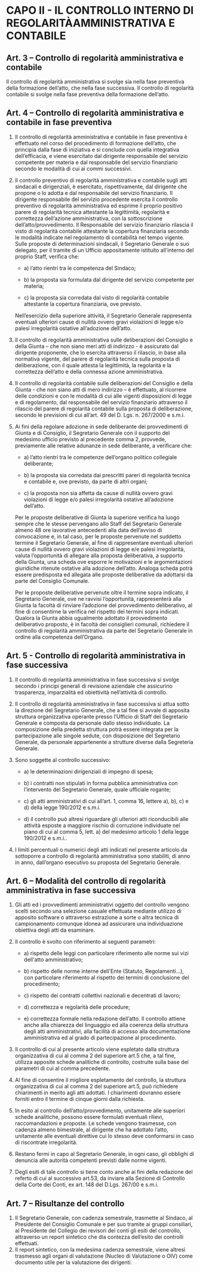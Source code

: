 # CAPO II - IL CONTROLLO INTERNO DI REGOLARITÀAMMINISTRATIVA E CONTABILE

## Art. 3 – Controllo di regolarità amministrativa e contabile

Il controllo di regolarità amministrativa si svolge sia nella fase preventiva della formazione dell’atto, che nella fase successiva.
Il controllo di regolarità contabile si svolge nella fase preventiva della formazione dell’atto.

## Art. 4 – Controllo di regolarità amministrativa e contabile in fase preventiva

1. Il controllo di regolarità amministrativa e contabile in fase preventiva è effettuato nel corso del procedimento di formazione dell’atto, che principia dalla fase di iniziativa e si conclude con quella integrativa dell’efficacia, e viene esercitato dal dirigente responsabile del servizio competente per materia e dal responsabile del servizio finanziario secondo le modalità di cui ai commi successivi.

2. Il controllo preventivo di regolarità amministrativa e contabile sugli atti sindacali e dirigenziali, è esercitato, rispettivamente, dal dirigente che propone o lo adotta e dal responsabile del servizio finanziario.
Il dirigente responsabile del servizio procedente esercita il controllo preventivo di regolarità amministrativa ed esprime il proprio positivo parere di regolarità tecnica attestante la legittimità, regolarità e correttezza dell’azione amministrativa, con la sottoscrizione dell’atto/provvedimento.
Il Responsabile del servizio finanziario rilascia il visto di regolarità contabile attestante la copertura finanziaria secondo le modalità indicate nel regolamento di contabilità nel tempo vigente.
Sulle proposte di determinazioni sindacali, il Segretario Generale o suo delegato, per il tramite di un Ufficio appositamente istituito all’interno del proprio Staff, verifica che:

   - a) l’atto rientri tra le competenza del Sindaco;
   
   - b) la proposta sia formulata dal dirigente del servizio competente per materia;
  
   - c) la proposta sia corredata dal visto di regolarità contabile attestante la copertura finanziaria, ove previsto.

   Nell’esercizio della superiore attività, il Segretario Generale rappresenta eventuali ulteriori cause di nullità ovvero gravi violazioni di legge e/o palesi irregolarità ostative all’adozione dell’atto.

3. Il controllo di regolarità amministrativa sulle deliberazioni del Consiglio e della Giunta – che non siano meri atti di indirizzo - è assicurato dal dirigente proponente, che lo esercita attraverso il rilascio, in base alla normativa vigente, del parere di regolarità tecnica sulla proposta di deliberazione, con il quale attesta la legittimità, la regolarità e la correttezza dell’atto e della connessa azione amministrativa.

4. Il controllo di regolarità contabile sulle deliberazioni del Consiglio e della Giunta - che non siano atti di mero indirizzo – è effettuato, al ricorrere delle condizioni e con le modalità di cui alle vigenti disposizioni di legge e di regolamento, dal responsabile del servizio finanziario attraverso il rilascio del parere di regolarità contabile sulla proposta di deliberazione, secondo le previsioni di cui all’art. 49 del D. Lgs. n. 267/2000 e s.m.i.

5. Ai fini della regolare adozione in sede deliberante dei provvedimenti di Giunta e di Consiglio, il Segretario Generale con il supporto del medesimo ufficio previsto al precedente comma 2, provvede, previamente alle relative adunanze in sede deliberante, a verificare che:
   - a) l’atto rientri tra le competenze dell’organo politico collegiale deliberante;
   
   - b) la proposta sia corredata dai prescritti pareri di regolarità tecnica e contabile e, ove previsto, da parte di altri organi;
   
   - c) la proposta non sia affetta da cause di nullità ovvero gravi violazioni di legge e/o palesi irregolarità ostative all’adozione dell’atto.

   Per le proposte deliberative di Giunta la superiore verifica ha luogo sempre che le stesse pervengano allo Staff del Segretario Generale almeno 48 ore lavorative antecedenti alla data dell’avviso di convocazione e, in tal caso, per le proposte pervenute nel suddetto termine il Segretario Generale, al fine di rappresentare eventuali ulteriori cause di nullità ovvero gravi violazioni di legge e/e palesi irregolarità, valuta l’opportunità di allegare alla proposta deliberativa, a supporto della Giunta, una scheda ove esporre le motivazioni e le argomentazioni giuridiche ritenute ostative alla adozione dell’atto. Analoga scheda potrà essere predisposta ed allegata alle proposte deliberative da adottarsi da parte del Consiglio Comunale.

   Per le proposte deliberative pervenute oltre il termine sopra indicato, il Segretario Generale, ove ne ravvisi l’opportunità, rappresenterà alla Giunta la facoltà di rinviare l’adozione del provvedimento deliberativo, al fine di consentirne la verifica nel rispetto dei termini sopra indicati.
Qualora la Giunta abbia ugualmente adottato il provvedimento deliberativo proposto, è in facoltà dei consiglieri comunali, richiedere il controllo di regolarità amministrativa da parte del Segretario Generale in ordine alla competenza dell’Organo.


## Art. 5 - Controllo di regolarità amministrativa in fase successiva

1. Il controllo di regolarità amministrativa in fase successiva si svolge secondo i principi generali di revisione aziendale che assicurino trasparenza, imparzialità ed obiettività nell’attività di controllo.
2. Il controllo di regolarità amministrativa in fase successiva si attua sotto la direzione del Segretario Generale, che a tal fine si avvale di apposita struttura organizzativa operante presso l’Ufficio di Staff del Segretario Generale e composta da personale dallo stesso individuato. La composizione della predetta struttura potrà essere integrata per la partecipazione alle singole sedute, con disposizione del Segretario Generale, da personale appartenente a strutture diverse dalla Segreteria Generale.
3. Sono soggette al controllo successivo:
   
   - a) le determinazioni dirigenziali di impegno di spesa;
   
   - b) i contratti non stipulati in forma pubblica amministrativa con l’intervento del Segretario Generale, quale ufficiale rogante;
   
   - c) gli atti amministrativi di cui all’art. 1, comma 16, lettere a), b), c) e d) della legge 190/2012 e s.m.i.
   
   - d) il controllo può altresì riguardare gli ulteriori atti riconducibili alle attività esposte a maggiore rischio di corruzione individuate nel piano di cui al comma 5, lett. a) del medesimo articolo 1 della legge 190/2012 e s.m.i..
4. I limiti percentuali o numerici degli atti indicati nel presente articolo da sottoporre a controllo di regolarità amministrativa sono stabiliti, di anno in anno, dall’organo esecutivo su proposta del Segretario Generale.


## Art. 6 – Modalità del controllo di regolarità amministrativa in fase successiva
1. Gli atti ed i provvedimenti amministrativi oggetto del controllo vengono scelti secondo una selezione casuale effettuata mediante utilizzo di apposito software o attraverso estrazione a sorte o altra tecnica di campionamento comunque idonea ad assicurare una individuazione obiettiva degli atti da esaminare.
2. Il controllo è svolto con riferimento ai seguenti parametri:

   - a) rispetto delle leggi con particolare riferimento alle norme sui vizi dell'atto amministrativo;

   - b) rispetto delle norme interne dell'Ente (Statuto, Regolamenti...), con particolare riferimento al rispetto dei termini di conclusione del procedimento;

   - c) rispetto dei contratti collettivi nazionali e decentrati di lavoro;

   - d) correttezza e regolarità delle procedure;

   - e) correttezza formale nella redazione dell’atto. Il controllo attiene anche alla chiarezza del linguaggio ed alla coerenza della struttura degli atti amministrativi, alla facilità di accesso alla documentazione amministrativa ed al grado di partecipazione al procedimento.

3. Il controllo di cui al presente articolo viene espletato dalla struttura organizzativa di cui al comma
2 del superiore art.5 che, a tal fine, utilizza apposite schede analitiche di controllo, costruite sulla base dei parametri di cui al comma precedente.
4. Al fine di consentire il migliore espletamento del controllo, la struttura organizzativa di cui al comma 2 del superiore art.5, può richiedere chiarimenti in merito agli atti adottati. I chiarimenti dovranno essere forniti entro il termine di cinque giorni dalla richiesta.
5. In esito al controllo dell’atto/provvedimento, unitamente alle superiori schede analitiche, possono essere formulati eventuali rilievi, raccomandazioni e proposte. Le schede vengono trasmesse, con cadenza almeno bimestrale, al dirigente che ha adottato l’atto, unitamente alle eventuali direttive cui lo stesso deve conformarsi in caso di riscontrate irregolarità.
6. Restano fermi in capo al Segretario Generale, in ogni caso, gli obblighi di denuncia alle autorità competenti previsti dalle norme vigenti.
7. Degli esiti di tale controllo si tiene conto anche ai fini della redazione del referto di cui al successivo art.53, da inviare alla Sezione di Controllo della Corte dei Conti, ex art. 148 del D.Lgs. 267/00 e s.m.i.


## Art. 7 – Risultanze del controllo
1. Il Segretario Generale, con cadenza semestrale, trasmette al Sindaco, al Presidente del Consiglio Comunale e per suo tramite ai gruppi consiliari, al Presidente del Collegio dei revisori dei conti gli esiti del controllo, attraverso un report sintetico che dia contezza dell’esito dei controlli effettuati.
2. Il report sintetico, con la medesima cadenza semestrale, viene altresì trasmesso agli organi di valutazione (Nucleo di Valutazione o OIV) come documento utile per la valutazione dei dirigenti.

